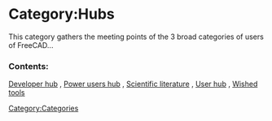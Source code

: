 # Category:Hubs
This category gathers the meeting points of the 3 broad categories of users of FreeCAD\...

### Contents:

[Developer hub](Developer_hub.md) , [Power users hub](Power_users_hub.md) , [Scientific literature](Scientific_literature.md) , [User hub](User_hub.md) , [Wished tools](Wished_tools.md)

[Category:Categories](Category:Categories.md)

